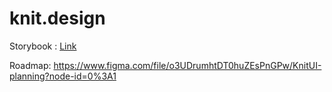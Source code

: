 # knit.design

Storybook : [Link](https://knitui.design)

Roadmap: https://www.figma.com/file/o3UDrumhtDT0huZEsPnGPw/KnitUI-planning?node-id=0%3A1
